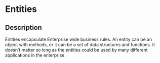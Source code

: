 # Entities

## Description

Entities encapsulate Enterprise wide business rules.
An entity can be an object with methods, or it can be a set of data structures and functions.
It doesn’t matter so long as the entities could be used by many different applications in the enterprise.
